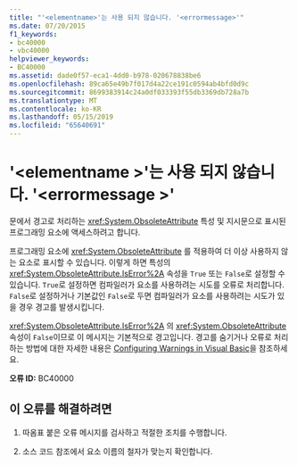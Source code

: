 ```yaml
---
title: "'<elementname>'는 사용 되지 않습니다. '<errormessage>'"
ms.date: 07/20/2015
f1_keywords:
- bc40000
- vbc40000
helpviewer_keywords:
- BC40000
ms.assetid: dade0f57-eca1-4dd0-b978-020678838be6
ms.openlocfilehash: 89ca65e49b7f017d4a22ce191c0594ab4bfd0d9c
ms.sourcegitcommit: 8699383914c24a0df033393f55db3369db728a7b
ms.translationtype: MT
ms.contentlocale: ko-KR
ms.lasthandoff: 05/15/2019
ms.locfileid: "65640691"
---
```

# <a name="elementname-is-obsolete-errormessage"></a>'\<elementname >'는 사용 되지 않습니다. '\<errormessage >'
문에서 경고로 처리하는 <xref:System.ObsoleteAttribute> 특성 및 지시문으로 표시된 프로그래밍 요소에 액세스하려고 합니다.  
  
 프로그래밍 요소에 <xref:System.ObsoleteAttribute> 를 적용하여 더 이상 사용하지 않는 요소로 표시할 수 있습니다. 이렇게 하면 특성의 <xref:System.ObsoleteAttribute.IsError%2A> 속성을 `True` 또는 `False`로 설정할 수 있습니다. `True`로 설정하면 컴파일러가 요소를 사용하려는 시도를 오류로 처리합니다. `False`로 설정하거나 기본값인 `False`로 두면 컴파일러가 요소를 사용하려는 시도가 있을 경우 경고를 발생시킵니다.  
  
 <xref:System.ObsoleteAttribute.IsError%2A> 의 <xref:System.ObsoleteAttribute> 속성이 `False`이므로 이 메시지는 기본적으로 경고입니다. 경고를 숨기거나 오류로 처리하는 방법에 대한 자세한 내용은 [Configuring Warnings in Visual Basic](/visualstudio/ide/configuring-warnings-in-visual-basic)을 참조하세요.  
  
 **오류 ID:** BC40000  
  
## <a name="to-correct-this-error"></a>이 오류를 해결하려면  
  
1. 따옴표 붙은 오류 메시지를 검사하고 적절한 조치를 수행합니다.  
  
2. 소스 코드 참조에서 요소 이름의 철자가 맞는지 확인합니다.
